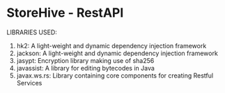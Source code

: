 StoreHive - RestAPI
=========

LIBRARIES USED:

1) hk2: A light-weight and dynamic dependency injection framework
2) jackson: A light-weight and dynamic dependency injection framework
3) jasypt: Encryption library making use of sha256 
4) javassist: A library for editing bytecodes in Java
5) javax.ws.rs: Library containing core components for creating Restful Services